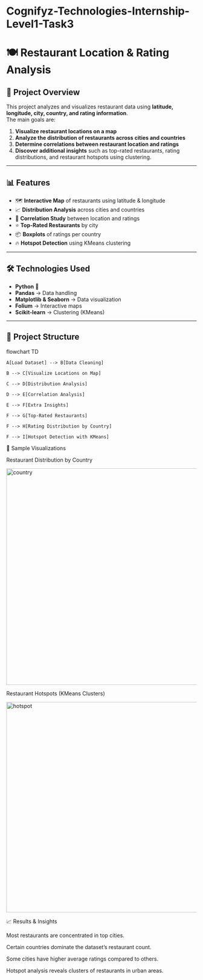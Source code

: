 # Cognifyz-Technologies-Internship-Level1-Task3

# 🍽️ Restaurant Location & Rating Analysis  

## 📌 Project Overview  
This project analyzes and visualizes restaurant data using **latitude, longitude, city, country, and rating information**.  
The main goals are:  
1. **Visualize restaurant locations on a map**  
2. **Analyze the distribution of restaurants across cities and countries**  
3. **Determine correlations between restaurant location and ratings**  
4. **Discover additional insights** such as top-rated restaurants, rating distributions, and restaurant hotspots using clustering.  

---

## 📊 Features  
- 🗺️ **Interactive Map** of restaurants using latitude & longitude  
- 📈 **Distribution Analysis** across cities and countries  
- 🔗 **Correlation Study** between location and ratings  
- ⭐ **Top-Rated Restaurants** by city  
- 📦 **Boxplots** of ratings per country  
- 🔥 **Hotspot Detection** using KMeans clustering  

---

## 🛠️ Technologies Used  
- **Python** 🐍  
- **Pandas** → Data handling  
- **Matplotlib & Seaborn** → Data visualization  
- **Folium** → Interactive maps  
- **Scikit-learn** → Clustering (KMeans)  

---

## 📂 Project Structure  

flowchart TD

    A[Load Dataset] --> B[Data Cleaning]
    
    B --> C[Visualize Locations on Map]
    
    C --> D[Distribution Analysis]
    
    D --> E[Correlation Analysis]
    
    E --> F[Extra Insights]
    
    F --> G[Top-Rated Restaurants]
    
    F --> H[Rating Distribution by Country]
    
    F --> I[Hotspot Detection with KMeans]

📸 Sample Visualizations

Restaurant Distribution by Country

<img width="996" height="572" alt="country" src="https://github.com/user-attachments/assets/dc1caf21-7b86-4082-b839-b13abc7d7ba7" />



Restaurant Hotspots (KMeans Clusters)

<img width="863" height="556" alt="hotspot" src="https://github.com/user-attachments/assets/ef21b310-8613-4439-a4f2-d6ba1218e8cd" />




📈 Results & Insights


Most restaurants are concentrated in top cities.

Certain countries dominate the dataset’s restaurant count.

Some cities have higher average ratings compared to others.

Hotspot analysis reveals clusters of restaurants in urban areas.
